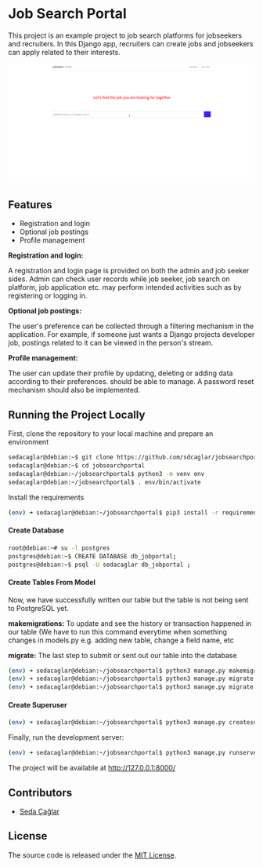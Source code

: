 
# Job Search Portal

This project is an example project to  job search platforms for jobseekers
and recruiters. In this Django app, recruiters can create jobs and jobseekers
can apply related to their interests.

<img src="https://github.com/sdcaglar/jobsearchportal/blob/84c5255eac38a6c65f8e0a57984a6fd41d548dbd/media/jobseeker.gif">

## Features

- Registration and login
- Optional job postings
- Profile management


__Registration and login:__

A registration and login page is provided on both the admin and job seeker sides.
Admin can check user records while job seeker, job search on platform,
job application etc. may perform intended activities such as by registering
or logging in.

__Optional job postings:__

The user's preference can be collected through a filtering mechanism in the
application. For example, if someone just wants a Django projects developer
job, postings related to it can be viewed in the person's stream.


__Profile management:__

The user can update their profile by updating, deleting or adding data
according to their preferences.
should be able to manage. A password reset mechanism should also be implemented.


## Running the Project Locally

First, clone the repository to your local machine and prepare an environment

```bash
sedacaglar@debian:~$ git clone https://github.com/sdcaglar/jobsearchportal.git
sedacaglar@debian:~$ cd jobsearchportal
sedacaglar@debian:~/jobsearchportal$ python3 -m venv env
sedacaglar@debian:~/jobsearchportal$ . env/bin/activate
```

Install the requirements
```bash
(env) ➜ sedacaglar@debian:~/jobsearchportal$ pip3 install -r requirements.txt
```

#### Create Database

```bash
root@debian:~# su -l postgres
postgres@debian:~$ CREATE DATABASE db_jobportal;
postgres@debian:~$ psql -U sedacaglar db_jobportal ;
```

#### Create Tables From Model
Now, we have successfully written our table but the table is not being sent to
PostgreSQL yet.

__makemigrations:__ To update and see the history or transaction happened in
our table (We have to run this command everytime when something changes in
models.py e.g. adding new table, change a field name, etc

__migrate:__ The last step to submit or sent out our table into the database
```bash
(env) ➜ sedacaglar@debian:~/jobsearchportal$ python3 manage.py makemigrations app
(env) ➜ sedacaglar@debian:~/jobsearchportal$ python3 manage.py migrate app
(env) ➜ sedacaglar@debian:~/jobsearchportal$ python3 manage.py migrate
```

#### Create Superuser
```bash
(env) ➜ sedacaglar@debian:~/jobsearchportal$ python3 manage.py createsuperuser
```

Finally, run the development server:
```bash
(env) ➜ sedacaglar@debian:~/jobsearchportal$ python3 manage.py runserver
```
The project will be available at http://127.0.0.1:8000/

## Contributors

- [Seda Çağlar](https://github.com/sdcaglar)

## License

The source code is released under the [MIT License](https://choosealicense.com/licenses/mit/).




